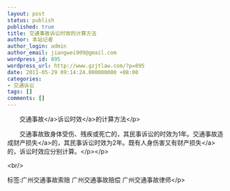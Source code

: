 ```yaml
---
layout: post
status: publish
published: true
title: 交通事故诉讼时效的计算方法
author: 本站记者
author_login: admin
author_email: jiangwei909@gmail.com
wordpress_id: 895
wordpress_url: http://www.gzjtlaw.com/?p=895
date: 2011-05-29 09:14:24.000000000 +08:00
categories:
- 交通诉讼
tags: []
comments: []
---
```

<p><p>　　<a>交通事故<&#47;a><a>诉讼时效<&#47;a>的计算方法<&#47;p><p>　　交通事故致身体受伤、残疾或死亡的，其民事诉讼的时效为1年。交通事故造成财产<a>损失<&#47;a>的，其民事诉讼时效为2年。既有人身伤害又有<a>财产损失<&#47;a>的，诉讼时效应分别计算。<&#47;p><&#47;p><br&#47;><p>标签:广州交通事故索赔 广州交通事故赔偿 广州交通事故律师<&#47;p>
